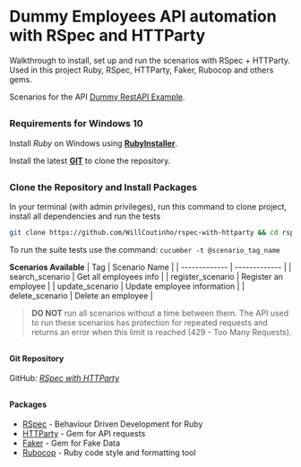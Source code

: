 # Dummy Employees API automation with RSpec and HTTParty

Walkthrough to install, set up and run the scenarios with RSpec + HTTParty.
Used in this project Ruby, RSpec, HTTParty, Faker, Rubocop and others gems. 

Scenarios for the API [Dummy RestAPI Example](https://dummy.restapiexample.com/).

##
### Requirements for Windows 10
Install *Ruby* on Windows using [**RubyInstaller**](https://rubyinstaller.org/). 


Install the latest [**GIT**](https://git-scm.com/download/win) to clone the repository.

##
### Clone the Repository and Install Packages

In your terminal (with admin privileges), run this command to clone project, install all dependencies and run the tests

```bash
git clone https://github.com/WillCoutinho/rspec-with-httparty && cd rspec-with-httparty && bundler install
```

To run the suite tests use the command: ``cucumber -t @scenario_tag_name``  
  
**Scenarios Available**
| Tag               | Scenario Name                   |
| -------------     | -------------                   |
| search_scenario   | Get all employees info          |
| register_scenario | Register an employee            |
| update_scenario   | Update employee information     |
| delete_scenario   | Delete an employee              |

>**DO NOT** run all scenarios without a time between them. The API used to run these scenarios has protection for repeated requests and returns an error when this limit is reached (429 - Too Many Requests).

##

#### Git Repository

GitHub: [_RSpec with HTTParty_](https://github.com/WillCoutinho/rspec-with-httparty)

##

#### Packages

- [RSpec](https://rspec.info/) - Behaviour Driven Development for Ruby
- [HTTParty](https://rubygems.org/gems/httparty) - Gem for API requests
- [Faker](https://rubygems.org/gems/faker) - Gem for Fake Data
- [Rubocop](https://rubygems.org/gems/rubocop) - Ruby code style and formatting tool